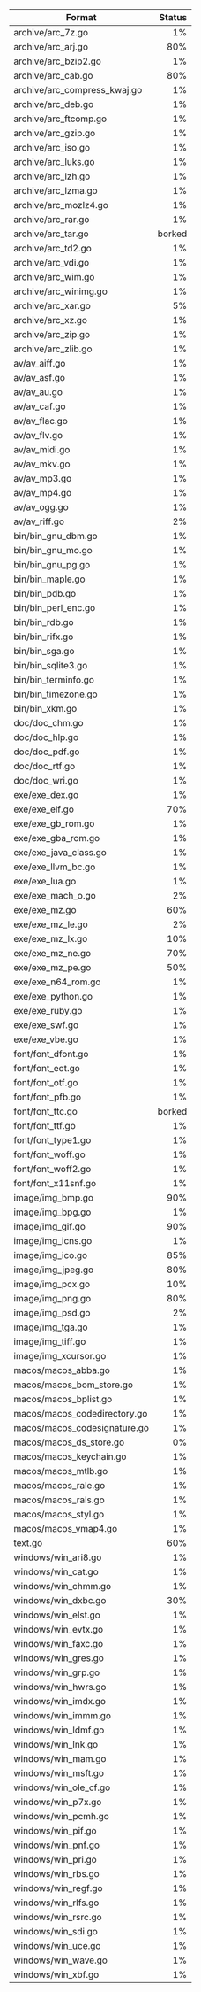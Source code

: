 | Format | Status |
| ------ | ------:|
| archive/arc_7z.go | 1% |
| archive/arc_arj.go | 80% |
| archive/arc_bzip2.go | 1% |
| archive/arc_cab.go | 80% |
| archive/arc_compress_kwaj.go | 1% |
| archive/arc_deb.go | 1% |
| archive/arc_ftcomp.go | 1% |
| archive/arc_gzip.go | 1% |
| archive/arc_iso.go | 1% |
| archive/arc_luks.go | 1% |
| archive/arc_lzh.go | 1% |
| archive/arc_lzma.go | 1% |
| archive/arc_mozlz4.go | 1% |
| archive/arc_rar.go | 1% |
| archive/arc_tar.go | borked
| archive/arc_td2.go | 1% |
| archive/arc_vdi.go | 1% |
| archive/arc_wim.go | 1% |
| archive/arc_winimg.go | 1% |
| archive/arc_xar.go | 5% |
| archive/arc_xz.go | 1% |
| archive/arc_zip.go | 1% |
| archive/arc_zlib.go | 1% |
| av/av_aiff.go | 1% |
| av/av_asf.go | 1% |
| av/av_au.go | 1% |
| av/av_caf.go | 1% |
| av/av_flac.go | 1% |
| av/av_flv.go | 1% |
| av/av_midi.go | 1% |
| av/av_mkv.go | 1% |
| av/av_mp3.go | 1% |
| av/av_mp4.go | 1% |
| av/av_ogg.go | 1% |
| av/av_riff.go | 2% |
| bin/bin_gnu_dbm.go | 1% |
| bin/bin_gnu_mo.go | 1% |
| bin/bin_gnu_pg.go | 1% |
| bin/bin_maple.go | 1% |
| bin/bin_pdb.go | 1% |
| bin/bin_perl_enc.go | 1% |
| bin/bin_rdb.go | 1% |
| bin/bin_rifx.go | 1% |
| bin/bin_sga.go | 1% |
| bin/bin_sqlite3.go | 1% |
| bin/bin_terminfo.go | 1% |
| bin/bin_timezone.go | 1% |
| bin/bin_xkm.go | 1% |
| doc/doc_chm.go | 1% |
| doc/doc_hlp.go | 1% |
| doc/doc_pdf.go | 1% |
| doc/doc_rtf.go | 1% |
| doc/doc_wri.go | 1% |
| exe/exe_dex.go | 1% |
| exe/exe_elf.go | 70% |
| exe/exe_gb_rom.go | 1% |
| exe/exe_gba_rom.go | 1% |
| exe/exe_java_class.go | 1% |
| exe/exe_llvm_bc.go | 1% |
| exe/exe_lua.go | 1% |
| exe/exe_mach_o.go | 2% |
| exe/exe_mz.go | 60% |
| exe/exe_mz_le.go | 2% |
| exe/exe_mz_lx.go | 10% |
| exe/exe_mz_ne.go | 70% |
| exe/exe_mz_pe.go | 50% |
| exe/exe_n64_rom.go | 1% |
| exe/exe_python.go | 1% |
| exe/exe_ruby.go | 1% |
| exe/exe_swf.go | 1% |
| exe/exe_vbe.go | 1% |
| font/font_dfont.go | 1% |
| font/font_eot.go | 1% |
| font/font_otf.go | 1% |
| font/font_pfb.go | 1% |
| font/font_ttc.go | borked
| font/font_ttf.go | 1% |
| font/font_type1.go | 1% |
| font/font_woff.go | 1% |
| font/font_woff2.go | 1% |
| font/font_x11snf.go | 1% |
| image/img_bmp.go | 90% |
| image/img_bpg.go | 1% |
| image/img_gif.go | 90% |
| image/img_icns.go | 1% |
| image/img_ico.go | 85% |
| image/img_jpeg.go | 80% |
| image/img_pcx.go | 10% |
| image/img_png.go | 80% |
| image/img_psd.go | 2% |
| image/img_tga.go | 1% |
| image/img_tiff.go | 1% |
| image/img_xcursor.go | 1% |
| macos/macos_abba.go | 1% |
| macos/macos_bom_store.go | 1% |
| macos/macos_bplist.go | 1% |
| macos/macos_codedirectory.go | 1% |
| macos/macos_codesignature.go | 1% |
| macos/macos_ds_store.go | 0% |
| macos/macos_keychain.go | 1% |
| macos/macos_mtlb.go | 1% |
| macos/macos_rale.go | 1% |
| macos/macos_rals.go | 1% |
| macos/macos_styl.go | 1% |
| macos/macos_vmap4.go | 1% |
| text.go | 60% |
| windows/win_ari8.go | 1% |
| windows/win_cat.go | 1% |
| windows/win_chmm.go | 1% |
| windows/win_dxbc.go | 30% |
| windows/win_elst.go | 1% |
| windows/win_evtx.go | 1% |
| windows/win_faxc.go | 1% |
| windows/win_gres.go | 1% |
| windows/win_grp.go | 1% |
| windows/win_hwrs.go | 1% |
| windows/win_imdx.go | 1% |
| windows/win_immm.go | 1% |
| windows/win_ldmf.go | 1% |
| windows/win_lnk.go | 1% |
| windows/win_mam.go | 1% |
| windows/win_msft.go | 1% |
| windows/win_ole_cf.go | 1% |
| windows/win_p7x.go | 1% |
| windows/win_pcmh.go | 1% |
| windows/win_pif.go | 1% |
| windows/win_pnf.go | 1% |
| windows/win_pri.go | 1% |
| windows/win_rbs.go | 1% |
| windows/win_regf.go | 1% |
| windows/win_rlfs.go | 1% |
| windows/win_rsrc.go | 1% |
| windows/win_sdi.go | 1% |
| windows/win_uce.go | 1% |
| windows/win_wave.go | 1% |
| windows/win_xbf.go | 1% |
